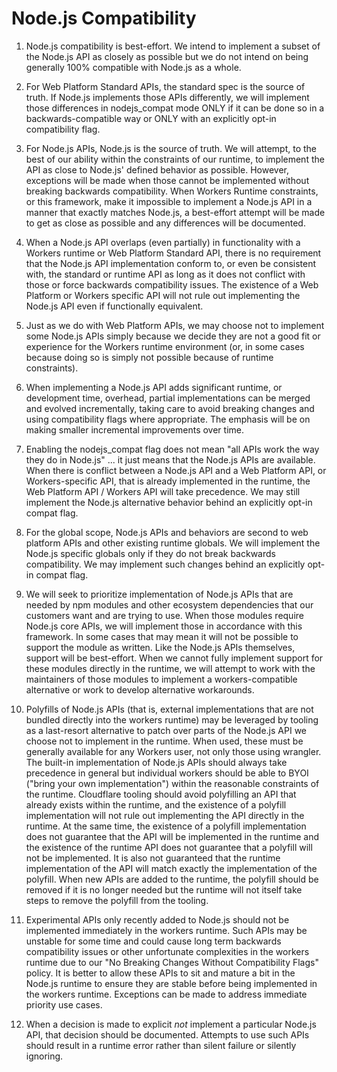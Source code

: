 # Node.js Compatibility

1. Node.js compatibility is best-effort. We intend to implement a subset of the Node.js API as closely as possible but we do not intend on being generally 100% compatible with Node.js as a whole.

1. For Web Platform Standard APIs, the standard spec is the source of truth. If Node.js implements those APIs differently, we will implement those differences in nodejs_compat mode ONLY if it can be done so in a backwards-compatible way or ONLY with an explicitly opt-in compatibility flag.

1. For Node.js APIs, Node.js is the source of truth. We will attempt, to the best of our ability within the constraints of our runtime, to implement the API as close to Node.js' defined behavior as possible. However, exceptions will be made when those cannot be implemented without breaking backwards compatibility. When Workers Runtime constraints, or this framework, make it impossible to implement a Node.js API in a manner that exactly matches Node.js, a best-effort attempt will be made to get as close as possible and any differences will be documented.

1. When a Node.js API overlaps (even partially) in functionality with a Workers runtime or Web Platform Standard API, there is no requirement that the Node.js API implementation conform to, or even be consistent with, the standard or runtime API as long as it does not conflict with those or force backwards compatibility issues. The existence of a Web Platform or Workers specific API will not rule out implementing the Node.js API even if functionally equivalent.

1. Just as we do with Web Platform APIs, we may choose not to implement some Node.js APIs simply because we decide they are not a good fit or experience for the Workers runtime environment (or, in some cases because doing so is simply not possible because of runtime constraints).

1. When implementing a Node.js API adds significant runtime, or development time, overhead, partial implementations can be merged and evolved incrementally, taking care to avoid breaking changes and using compatibility flags where appropriate. The emphasis will be on making smaller incremental improvements over time.

1. Enabling the nodejs_compat flag does not mean "all APIs work the way they do in Node.js" ... it just means that the Node.js APIs are available. When there is conflict between a Node.js API and a Web Platform API, or Workers-specific API, that is already implemented in the runtime, the Web Platform API / Workers API will take precedence. We may still implement the Node.js alternative behavior behind an explicitly opt-in compat flag.

1. For the global scope, Node.js APIs and behaviors are second to web platform APIs and other existing runtime globals. We will implement the Node.js specific globals only if they do not break backwards compatibility. We may implement such changes behind an explicitly opt-in compat flag.

1. We will seek to prioritize implementation of Node.js APIs that are needed by npm modules and other ecosystem dependencies that our customers want and are trying to use. When those modules require Node.js core APIs, we will implement those in accordance with this framework. In some cases that may mean it will not be possible to support the module as written. Like the Node.js APIs themselves, support will be best-effort. When we cannot fully implement support for these modules directly in the runtime, we will attempt to work with the maintainers of those modules to implement a workers-compatible alternative or work to develop alternative workarounds.

1. Polyfills of Node.js APIs (that is, external implementations that are not bundled directly into the workers runtime) may be leveraged by tooling as a last-resort alternative to patch over parts of the Node.js API we choose not to implement in the runtime. When used, these must be generally available for any Workers user, not only those using wrangler. The built-in implementation of Node.js APIs should always take precedence in general but individual workers should be able to BYOI ("bring your own implementation") within the reasonable constraints of the runtime. Cloudflare tooling should avoid polyfilling an API that already exists within the runtime, and the existence of a polyfill implementation will not rule out implementing the API directly in the runtime. At the same time, the existence of a polyfill implementation does not guarantee that the API will be implemented in the runtime and the existence of the runtime API does not guarantee that a polyfill will not be implemented. It is also not guaranteed that the runtime implementation of the API will match exactly the implementation of the polyfill. When new APIs are added to the runtime, the polyfill should be removed if it is no longer needed but the runtime will not itself take steps to remove the polyfill from the tooling.

1. Experimental APIs only recently added to Node.js should not be implemented immediately in the workers runtime. Such APIs may be unstable for some time and could cause long term backwards compatibility issues or other unfortunate complexities in the workers runtime due to our "No Breaking Changes Without Compatibility Flags" policy. It is better to allow these APIs to sit and mature a bit in the Node.js runtime to ensure they are stable before being implemented in the workers runtime. Exceptions can be made to address immediate priority use cases.

1. When a decision is made to explicit *not* implement a particular Node.js API, that decision should be documented. Attempts to use such APIs should result in a runtime error rather than silent failure or silently ignoring.
